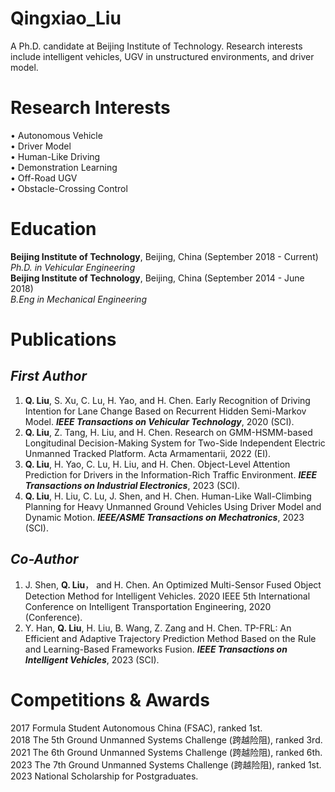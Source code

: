 # Qingxiao_Liu  
A Ph.D. candidate at Beijing Institute of Technology. Research interests include intelligent vehicles, UGV in unstructured environments, and driver model.  

# **Research Interests**  
• Autonomous Vehicle  
• Driver Model  
• Human-Like Driving  
• Demonstration Learning  
• Off-Road UGV  
• Obstacle-Crossing Control  
# **Education**  
**Beijing Institute of Technology**, Beijing, China (September 2018 - Current)  
*Ph.D. in Vehicular Engineering*  
**Beijing Institute of Technology**, Beijing, China (September 2014 - June 2018)  
*B.Eng in Mechanical Engineering*  
# **Publications**  
## *First Author*  
1. **Q. Liu**, S. Xu, C. Lu, H. Yao, and H. Chen. Early Recognition of Driving Intention for Lane Change Based on Recurrent Hidden Semi-Markov Model. ***IEEE Transactions on Vehicular Technology***, 2020 (SCI).  
2. **Q. Liu**, Z. Tang, H. Liu, and H. Chen. Research on GMM-HSMM-based Longitudinal Decision-Making System for Two-Side Independent Electric Unmanned Tracked Platform. Acta Armamentarii, 2022 (EI).  
3. **Q. Liu**, H. Yao, C. Lu, H. Liu, and H. Chen. Object-Level Attention Prediction for Drivers in the Information-Rich Traffic Environment. ***IEEE Transactions on Industrial Electronics***, 2023 (SCI).  
4. **Q. Liu**, H. Liu, C. Lu, J. Shen, and H. Chen. Human-Like Wall-Climbing Planning for Heavy Unmanned Ground Vehicles Using Driver Model and Dynamic Motion. ***IEEE/ASME Transactions on Mechatronics***, 2023 (SCI).  
## *Co-Author*
1. J. Shen, **Q. Liu**， and H. Chen. An Optimized Multi-Sensor Fused Object Detection Method for Intelligent Vehicles. 2020 IEEE 5th International Conference on Intelligent Transportation Engineering, 2020 (Conference).
2. Y. Han, **Q. Liu**, H. Liu, B. Wang, Z. Zang and H. Chen. TP-FRL: An Efficient and Adaptive Trajectory Prediction Method Based on the Rule and Learning-Based Frameworks Fusion. ***IEEE Transactions on Intelligent Vehicles***, 2023 (SCI).  
# **Competitions & Awards**  
2017 Formula Student Autonomous China (FSAC), ranked 1st.  
2018 The 5th Ground Unmanned Systems Challenge (跨越险阻), ranked 3rd.  
2021 The 6th Ground Unmanned Systems Challenge (跨越险阻), ranked 6th.  
2023 The 7th Ground Unmanned Systems Challenge (跨越险阻), ranked 1st.  
2023 National Scholarship for Postgraduates.  
